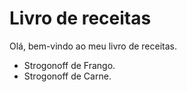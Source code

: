 # Livro de receitas
Olá, bem-vindo ao meu livro de receitas.
 - Strogonoff de Frango.
 - Strogonoff de Carne.
